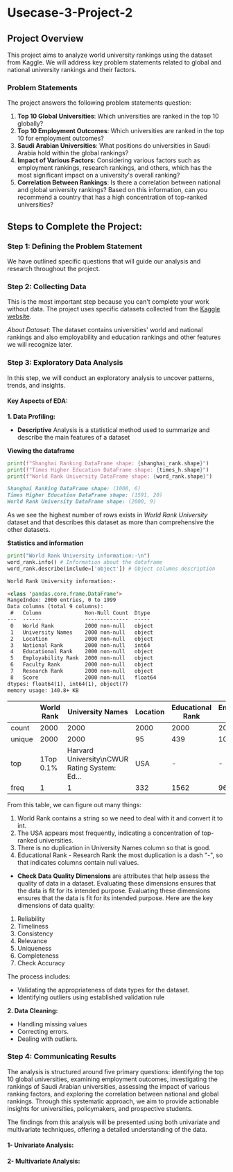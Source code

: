 # Usecase-3-Project-2

## Project Overview
This project aims to analyze world university rankings using the dataset from Kaggle. We will address key problem statements related to global and national university rankings and their factors.

### Problem Statements
The project answers the following problem statements question:

1. **Top 10 Global Universities**: Which universities are ranked in the top 10 globally?
2. **Top 10 Employment Outcomes**: Which universities are ranked in the top 10 for employment outcomes?
3. **Saudi Arabian Universities**: What positions do universities in Saudi Arabia hold within the global rankings?
4. **Impact of Various Factors**: Considering various factors such as employment rankings, research rankings, and others, which has the most significant impact on a university's overall ranking?
5. **Correlation Between Rankings**: Is there a correlation between national and global university rankings? Based on this information, can you recommend a country that has a high concentration of top-ranked universities?

## Steps to Complete the Project:

### Step 1: Defining the Problem Statement

We have outlined specific questions that will guide our analysis and research throughout the project.


### Step 2: Collecting Data

This is the most important step because you can't complete your work without data. The project uses specific datasets collected from the [Kaggle website](https://www.kaggle.com/datasets/ourfuture/world-university-rankings).

*About Dataset*: The dataset contains universities' world and national rankings and also employability and education rankings and other features we will recognize later.


### Step 3: Exploratory Data Analysis
In this step, we will conduct an exploratory analysis to uncover patterns, trends, and insights.



#### Key Aspects of EDA:
**1. Data Profiling:**
- **Descriptive** Analysis is a statistical method used to summarize and describe the main features of a dataset



**Viewing the dataframe**
```python
print(f"Shanghai Ranking DataFrame shape: {shanghai_rank.shape}")
print(f"Times Higher Education DataFrame shape: {times_h.shape}")
print(f"World Rank University DataFrame shape: {word_rank.shape}")
```
```markdown
Shanghai Ranking DataFrame shape: (1000, 6)
Times Higher Education DataFrame shape: (1591, 20)
World Rank University DataFrame shape: (2000, 9)
```
As we see the highest number of rows exists in *World Rank University* dataset and that describes this dataset as more than comprehensive the other datasets.

**Statistics and information** 
```python
print("World Rank University information:-\n")
word_rank.info() # Information about the dataframe
word_rank.describe(include=['object']) # Object columns description
```
```markdown
World Rank University information:-

<class 'pandas.core.frame.DataFrame'>
RangeIndex: 2000 entries, 0 to 1999
Data columns (total 9 columns):
 #   Column              Non-Null Count  Dtype  
---  ------              --------------  -----  
 0   World Rank          2000 non-null   object 
 1   University Names    2000 non-null   object 
 2   Location            2000 non-null   object 
 3   National Rank       2000 non-null   int64  
 4   Educational Rank    2000 non-null   object 
 5   Employability Rank  2000 non-null   object 
 6   Faculty Rank        2000 non-null   object 
 7   Research Rank       2000 non-null   object 
 8   Score               2000 non-null   float64
dtypes: float64(1), int64(1), object(7)
memory usage: 140.8+ KB
```

|           | World Rank      | University Names                               | Location | Educational Rank | Employability Rank | Faculty Rank | Research Rank |
|-----------|-----------------|------------------------------------------------|----------|------------------|-------------------|--------------|----------------|
| count     | 2000            | 2000                                           | 2000     | 2000             | 2000              | 2000         | 2000           |
| unique    | 2000            | 2000                                           | 95       | 439              | 1030              | 262          | 1935           |
| top       | 1Top 0.1%      | Harvard University\nCWUR Rating System: Ed... | USA      | -                | -                 | -            | -              |
| freq      | 1               | 1                                             | 332      | 1562             | 967               | 1727         | 66             |

From this table, we can figure out many things: 
1. World Rank contains a string so we need to deal with it and convert it to int.
2. The USA appears most frequently, indicating a concentration of top-ranked universities.
3. There is no duplication in University Names column so that is good.
4. Educational Rank - Research Rank the most duplication is a dash "-", so that indicates columns contain null values.


- **Check Data Quality Dimensions** are attributes that help assess the quality of data in a dataset. Evaluating these dimensions ensures that the data is fit for its intended purpose.
Evaluating these dimensions ensures that the data is fit for its intended purpose. Here are the key dimensions of data quality:
1. Reliability
2. Timeliness
3. Consistency
4. Relevance
5. Uniqueness
6. Completeness
7. Check Accuracy

The process includes:
- Validating the appropriateness of data types for the dataset.
- Identifying outliers using established validation rule


**2. Data Cleaning:**
- Handling missing values
- Correcting errors.
- Dealing with outliers.

                               
### Step 4: Communicating Results

The analysis is structured around five primary questions: identifying the top 10 global universities, examining employment outcomes, investigating the rankings of Saudi Arabian universities, assessing the impact of various ranking factors, and exploring the correlation between national and global rankings. Through this systematic approach, we aim to provide actionable insights for universities, policymakers, and prospective students.

The findings from this analysis will be presented using both univariate and multivariate techniques, offering a detailed understanding of the data. 

#### 1- Univariate Analysis:



#### 2- Multivariate Analysis:



